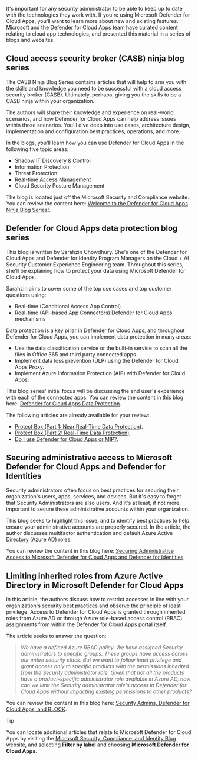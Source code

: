 It's important for any security administrator to be able to keep up to date with the technologies they work with. If you're using Microsoft Defender for Cloud Apps, you'll want to learn more about new and existing features. Microsoft and the Defender for Cloud Apps team have curated content relating to cloud app technologies, and presented this material in a series of blogs and websites.

## Cloud access security broker (CASB) ninja blog series

The CASB Ninja Blog Series contains articles that will help to arm you with the skills and knowledge you need to be successful with a cloud access security broker (CASB). Ultimately, perhaps, giving you the skills to be a CASB ninja within your organization.

The authors will share their knowledge and experience on real-world scenarios, and how Defender for Cloud Apps can help address issues within those scenarios. You'll dive deep into use cases, architecture design, implementation and configuration best practices, operations, and more.

In the blogs, you'll learn how you can use Defender for Cloud Apps in the following five topic areas:

- Shadow IT Discovery & Control
- Information Protection
- Threat Protection
- Real-time Access Management
- Cloud Security Posture Management

The blog is located just off the Microsoft Security and Compliance website. You can review the content here: [Welcome to the Defender for Cloud Apps Ninja Blog Series!]( https://techcommunity.microsoft.com/t5/microsoft-security-and/welcome-to-the-mcas-ninja-blog-series/ba-p/1775379?azure-portal=true).

## Defender for Cloud Apps data protection blog series

This blog is written by Sarahzin Chowdhury. She's one of the Defender for Cloud Apps and Defender for Identity Program Managers on the Cloud + AI Security Customer Experience Engineering team. Throughout this series, she'll be explaining how to protect your data using Microsoft Defender for Cloud Apps.

Sarahzin aims to cover some of the top use cases and top customer questions using:

- Real-time (Conditional Access App Control)
- Real-time (API-based App Connectors) Defender for Cloud Apps mechanisms

Data protection is a key pillar in Defender for Cloud Apps, and throughout Defender for Cloud Apps, you can implement data protection in many areas:

- Use the data classification service or the built-in service to scan all the files in Office 365 and third party connected apps.
- Implement data loss prevention (DLP) using the Defender for Cloud Apps Proxy.
- Implement Azure Information Protection (AIP) with Defender for Cloud Apps.

This blog series' initial focus will be discussing the end user's experience with each of the connected apps. You can review the content in this blog here: [Defender for Cloud Apps Data Protection]( https://techcommunity.microsoft.com/t5/microsoft-security-and/alert-new-blog-series-mcas-data-protection/ba-p/1796898?azure-portal=true).

The following articles are already available for your review:

- [Protect Box (Part 1: Near Real-Time Data Protection)](https://techcommunity.microsoft.com/t5/microsoft-security-and/protect-box-part-1-near-real-time-data-protection/ba-p/1797206?azure-portal=true).
- [Protect Box (Part 2: Real-Time Data Protection)](https://techcommunity.microsoft.com/t5/microsoft-security-and/mcas-data-protection-blog-series-box-real-time-protections/ba-p/1943256?azure-portal=true).
- [Do I use Defender for Cloud Apps or MIP?](https://techcommunity.microsoft.com/t5/microsoft-security-and/mcas-data-protection-blog-series-do-i-use-mcas-or-mip/ba-p/2011039?azure-portal=true).

## Securing administrative access to Microsoft Defender for Cloud Apps and Defender for Identities

Security administrators often focus on best practices for securing their organization's users, apps, services, and devices. But it's easy to forget that Security Administrators are also users. And it's at least, if not more, important to secure these administrative accounts within your organization.

This blog seeks to highlight this issue, and to identify best practices to help ensure your administrative accounts are properly secured. In the article, the author discusses multifactor authentication and default Azure Active Directory (Azure AD) roles.

You can review the content in this blog here: [Securing Administrative Access to Microsoft Defender for Cloud Apps and Defender for Identities](https://techcommunity.microsoft.com/t5/microsoft-security-and/securing-administrative-access-to-microsoft-cloud-app-security/ba-p/1754139?azure-portal=true).

## Limiting inherited roles from Azure Active Directory in Microsoft Defender for Cloud Apps

In this article, the authors discuss how to restrict accesses in line with your organization's security best practices and observe the principle of least privilege. Access to Defender for Cloud Apps is granted through inherited roles from Azure AD or through Azure role-based access control (RBAC) assignments from within the Defender for Cloud Apps portal itself.

The article seeks to answer the question:

> _We have a defined Azure RBAC policy. We have assigned Security administrators to specific groups. These groups have access across our entire security stack. But we want to follow least privilege and grant access only to specific products with the permissions inherited from the Security administrator role. Given that not all the products have a product-specific administrator role available in Azure AD, how can we limit the Security administrator role's access in Defender for Cloud Apps without impacting existing permissions to other products?_

You can review the content in this blog here: [Security Admins, Defender for Cloud Apps, and BLOCK]( https://techcommunity.microsoft.com/t5/microsoft-security-and/security-admins-mcas-and-block/ba-p/1777167?azure-portal=true).

> [!TIP]
> You can locate additional articles that relate to Microsoft Defender for Cloud Apps by visiting the [Microsoft Security, Compliance, and Identity Blog](https://techcommunity.microsoft.com/t5/microsoft-security-and/bg-p/MicrosoftSecurityandCompliance?azure-portal=true) website, and selecting **Filter by label** and choosing **Microsoft Defender for Cloud Apps**.
